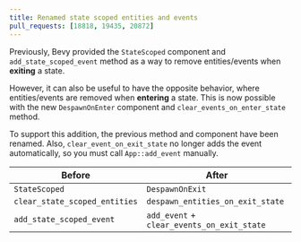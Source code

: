 ```yaml
---
title: Renamed state scoped entities and events
pull_requests: [18818, 19435, 20872]
---
```


Previously, Bevy provided the `StateScoped` component and `add_state_scoped_event` method
as a way to remove entities/events when **exiting** a state.

However, it can also be useful to have the opposite behavior,
where entities/events are removed when **entering** a state.
This is now possible with the new `DespawnOnEnter` component and `clear_events_on_enter_state` method.

To support this addition, the previous method and component have been renamed.
Also, `clear_event_on_exit_state` no longer adds the event automatically, so you must call `App::add_event` manually.

| Before                        | After                                      |
|-------------------------------|--------------------------------------------|
| `StateScoped`                 | `DespawnOnExit`                       |
| `clear_state_scoped_entities` | `despawn_entities_on_exit_state`           |
| `add_state_scoped_event`      | `add_event` + `clear_events_on_exit_state` |
